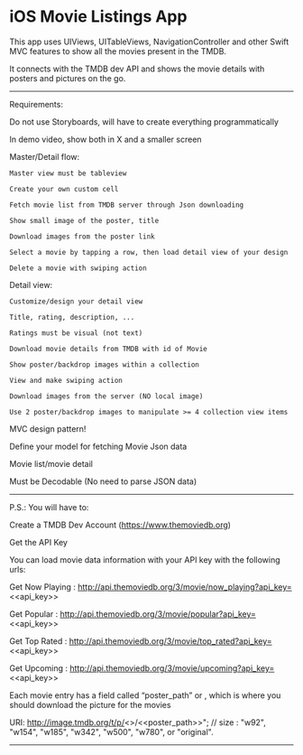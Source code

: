 # iOS Movie Listings App

This app uses UIViews, UITableViews, NavigationController and other Swift MVC features to show all the movies present in the TMDB.

It connects with the TMDB dev API and shows the movie details with posters and pictures on the go.

----------------------------------------------------------------------------------

Requirements:

Do not use Storyboards, will have to create everything programmatically

In demo video, show both in X and a smaller screen

Master/Detail flow:

	Master view must be tableview

	Create your own custom cell

	Fetch movie list from TMDB server through Json downloading

	Show small image of the poster, title

	Download images from the poster link

	Select a movie by tapping a row, then load detail view of your design

	Delete a movie with swiping action

Detail view:

	Customize/design your detail view
	
	Title, rating, description, ...
	
	Ratings must be visual (not text)
	
	Download movie details from TMDB with id of Movie
	
	Show poster/backdrop images within a collection
	
	View and make swiping action
	
	Download images from the server (NO local image)
	
	Use 2 poster/backdrop images to manipulate >= 4 collection view items

MVC design pattern!

Define your model for fetching Movie Json data

Movie list/movie detail

Must be Decodable (No need to parse JSON data)

----------------------------------------------------------------------------------

P.S.: You will have to:

Create a TMDB Dev Account (https://www.themoviedb.org)

Get the API Key

You can load movie data information with your API key with the following urls:

Get Now Playing : http://api.themoviedb.org/3/movie/now_playing?api_key=<<api_key>>

Get Popular : http://api.themoviedb.org/3/movie/popular?api_key=<<api_key>>

Get Top Rated : http://api.themoviedb.org/3/movie/top_rated?api_key=<<api_key>>

Get Upcoming : http://api.themoviedb.org/3/movie/upcoming?api_key=<<api_key>>

Each movie entry has a field called “poster_path” or , which is where you should download the picture for the movies

URI: http://image.tmdb.org/t/p/<<size>>/<<poster_path>>"; // size : "w92", "w154", "w185", "w342", "w500", "w780", or "original".
	
----------------------------------------------------------------------------------
